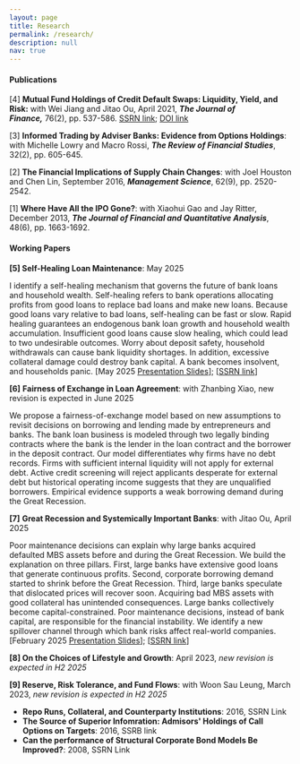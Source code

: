 ```yaml
---
layout: page
title: Research
permalink: /research/
description: null
nav: true
---
```

#### P﻿ublications

\[﻿4] **Mutual Fund Holdings of Credit Default Swaps: Liquidity, Yield, and Risk:** with Wei Jiang and Jitao Ou, April 2021, ***The Journal of Finance,*** 76(2), pp. 537-586.  [SSRN link](https://papers.ssrn.com/sol3/papers.cfm?abstract_id=2549996); [DOI link](https://onlinelibrary.wiley.com/doi/10.1111/jofi.12996)

\[﻿3] **Informed Trading by Adviser Banks: Evidence from Options Holdings**: with Michelle Lowry and Macro Rossi, ***The Review of Financial Studies***, 32(2), pp. 605-645.

\[﻿2] **The Financial Implications of Supply Chain Changes**: with Joel Houston and Chen Lin, September 2016, ***Management Science***, 62(9), pp. 2520-2542.

\[﻿1] **Where Have All the IPO Gone?**: with Xiaohui Gao and Jay Ritter, December 2013, ***The Journal of Financial and Quantitative Analysis***, 48(6), pp. 1663-1692.

#### Working Papers

**\[5] Self-Healing Loan Maintenance**: May 2025 

I identify a self-healing mechanism that governs the future of bank loans and household wealth. Self-healing refers to bank operations allocating profits from good loans to replace bad loans and make new loans. Because good loans vary relative to bad loans, self-healing can be fast or slow. Rapid healing guarantees an endogenous bank loan growth and household wealth accumulation. Insufficient good loans cause slow healing, which could lead to two undesirable outcomes. Worry about deposit safety, household withdrawals can cause bank liquidity shortages. In addition, excessive collateral damage could destroy bank capital. A bank becomes insolvent, and households panic. [May 2025 [Presentation Slides](https://www.dropbox.com/scl/fi/3mfm2k3zaaiazvqgahr3f/Banks_pres.pdf?rlkey=j47jsowynn2mci74cix4e2wdz&dl=0)[](https://www.dropbox.com/scl/fi/3mfm2k3zaaiazvqgahr3f/Banks_pres.pdf?rlkey=j47jsowynn2mci74cix4e2wdz&dl=0)]; [[SSRN link](https://papers.ssrn.com/sol3/papers.cfm?abstract_id=4649359)]

**\[6]** **Fairness of Exchange in Loan Agreement**: with Zhanbing Xiao, new revision is expected in June 2025

We propose a fairness-of-exchange model based on new assumptions to revisit decisions on borrowing and lending made by entrepreneurs and banks. The bank loan business is modeled through two legally binding contracts where the bank is the lender in the loan contract and the borrower in the deposit contract. Our model differentiates why firms have no debt records. Firms with sufficient internal liquidity will not apply for external debt. Active credit screening will reject applicants desperate for external debt but historical operating income suggests that they are unqualified borrowers. Empirical evidence supports a weak borrowing demand during the Great Recession.

**\[7]** **Great Recession and Systemically Important Banks**: with Jitao Ou, April 2025

Poor maintenance decisions can explain why large banks acquired defaulted MBS assets before and during the Great Recession. We build the explanation on three pillars. First, large banks have extensive good loans that generate continuous profits. Second, corporate borrowing demand started to shrink before the Great Recession. Third, large banks speculate that dislocated prices will recover soon. Acquiring bad MBS assets with good collateral has unintended consequences. Large banks collectively become capital-constrained.   Poor maintenance decisions, instead of bank capital, are responsible for the financial instability. We identify a new spillover channel through which bank risks affect real-world companies. [February 2025 [Presentation Slides](https://www.dropbox.com/scl/fi/3fcksh370x2qew0srsqoe/Bank_JC2_pres.pdf?rlkey=r2v2uf5qfhlh2fmg59nas3ddt&dl=0)[](https://www.dropbox.com/scl/fi/3fcksh370x2qew0srsqoe/Bank_JC2_pres.pdf?rlkey=r2v2uf5qfhlh2fmg59nas3ddt&dl=0)]; [[SSRN link](https://papers.ssrn.com/sol3/papers.cfm?abstract_id=5121111)]

**\[8] O﻿n the Choices of Lifestyle and Growth**: April 2023, *new revision is expected in H2 2025*

**\[9] R﻿eserve, Risk Tolerance, and Fund Flows**: with Woon Sau Leung, March 2023, *new revision is expected  in H2 2025*

* **R﻿epo Runs, Collateral, and Counterparty Institutions**: 2016, SSRN Link
* **T﻿he Source of Superior Infomration: Admisors' Holdings of Call Options on Targets**: 2016, SSRB link
* **C﻿an the performance of Structural Corporate Bond Models Be Improved?**: 2008, SSRN Link

<br/>